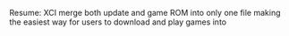 Resume: XCI merge both update and game ROM into only one file making the easiest way for users to download and play games into
